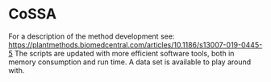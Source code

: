# CoSSA
For a description of the method development see:
https://plantmethods.biomedcentral.com/articles/10.1186/s13007-019-0445-5
The scripts are updated with more efficient software tools, both in memory consumption and run time.
A data set is available to play around with.

